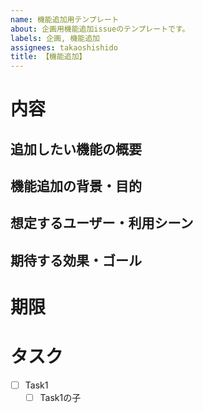 ```yaml
---
name: 機能追加用テンプレート
about: 企画用機能追加issueのテンプレートです。
labels: 企画, 機能追加
assignees: takaoshishido
title: 【機能追加】
---
```

# 内容
## 追加したい機能の概要
<!-- どのような新機能を追加したいか、簡潔に記載してください。-->
<!--（例：○○画面に△△ボタンを追加し、××の操作ができるようにする）-->

## 機能追加の背景・目的
<!-- なぜこの機能が必要か、どういった課題や要望があるか、追加する目的を記載してください。-->
<!--（例：ユーザーから〇〇の要望が多いため など）-->

## 想定するユーザー・利用シーン
<!-- 誰がどんな場面で利用する機能なのかを記載してください。-->
<!--（例：一般ユーザーが日常的に使う／管理者がデータ集計時に使う など）-->

## 期待する効果・ゴール
<!-- この機能追加によってどのような成果やメリットが得られるのかを記載してください。-->
<!--（例：ユーザー満足度向上、アプリケーション利用者の増加 など）-->

# 期限
<!--（例：2025/04/01）-->

# タスク
<!-- EMG側で記載します。DMGの方は記載不要。 -->
- [ ] Task1
  - [ ] Task1の子
